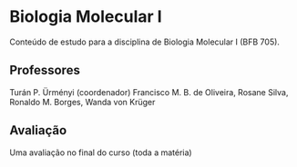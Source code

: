 # Biologia Molecular I
Conteúdo de estudo para a disciplina de Biologia Molecular I (BFB 705). 

## Professores 
Turán P. Ürményi (coordenador)
Francisco M. B. de Oliveira, Rosane Silva, Ronaldo M. Borges, Wanda von Krüger

## Avaliação 
Uma avaliação no final do curso (toda a matéria)
